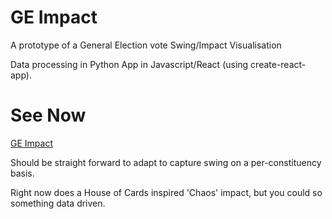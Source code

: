 # GE Impact

A prototype of a General Election vote Swing/Impact Visualisation

Data processing in Python
App in Javascript/React (using create-react-app).

# See Now

[GE Impact](http://ge2017.amimetic.co.uk/)

Should be straight forward to adapt to capture swing on a per-constituency basis.

Right now does a House of Cards inspired 'Chaos' impact, but you could so something data driven.
